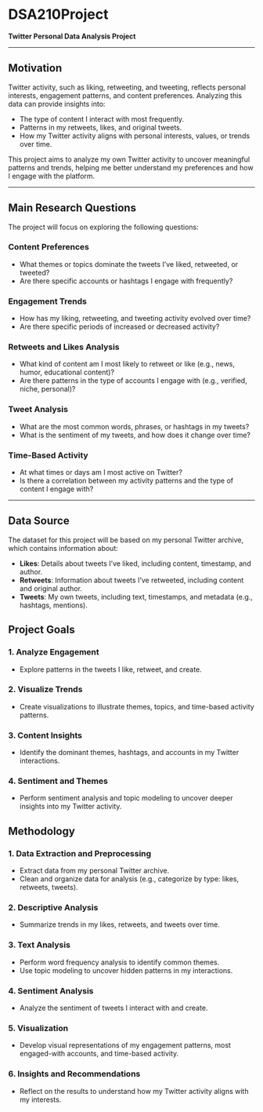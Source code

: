 # DSA210Project  
**Twitter Personal Data Analysis Project**

---

## Motivation  
Twitter activity, such as liking, retweeting, and tweeting, reflects personal interests, engagement patterns, and content preferences. Analyzing this data can provide insights into:  

- The type of content I interact with most frequently.  
- Patterns in my retweets, likes, and original tweets.  
- How my Twitter activity aligns with personal interests, values, or trends over time.  

This project aims to analyze my own Twitter activity to uncover meaningful patterns and trends, helping me better understand my preferences and how I engage with the platform.  

---

## Main Research Questions  
The project will focus on exploring the following questions:  

### Content Preferences  
- What themes or topics dominate the tweets I’ve liked, retweeted, or tweeted?  
- Are there specific accounts or hashtags I engage with frequently?  

### Engagement Trends  
- How has my liking, retweeting, and tweeting activity evolved over time?  
- Are there specific periods of increased or decreased activity?  

### Retweets and Likes Analysis  
- What kind of content am I most likely to retweet or like (e.g., news, humor, educational content)?  
- Are there patterns in the type of accounts I engage with (e.g., verified, niche, personal)?  

### Tweet Analysis  
- What are the most common words, phrases, or hashtags in my tweets?  
- What is the sentiment of my tweets, and how does it change over time?  

### Time-Based Activity  
- At what times or days am I most active on Twitter?  
- Is there a correlation between my activity patterns and the type of content I engage with?  

---

## Data Source  
The dataset for this project will be based on my personal Twitter archive, which contains information about:  

- **Likes**: Details about tweets I’ve liked, including content, timestamp, and author.  
- **Retweets**: Information about tweets I’ve retweeted, including content and original author.  
- **Tweets**: My own tweets, including text, timestamps, and metadata (e.g., hashtags, mentions).  

## Project Goals  

### 1. Analyze Engagement  
- Explore patterns in the tweets I like, retweet, and create.  

### 2. Visualize Trends  
- Create visualizations to illustrate themes, topics, and time-based activity patterns.  

### 3. Content Insights  
- Identify the dominant themes, hashtags, and accounts in my Twitter interactions.  

### 4. Sentiment and Themes  
- Perform sentiment analysis and topic modeling to uncover deeper insights into my Twitter activity.  

## Methodology  

### 1. Data Extraction and Preprocessing  
- Extract data from my personal Twitter archive.  
- Clean and organize data for analysis (e.g., categorize by type: likes, retweets, tweets).  

### 2. Descriptive Analysis  
- Summarize trends in my likes, retweets, and tweets over time.  

### 3. Text Analysis  
- Perform word frequency analysis to identify common themes.  
- Use topic modeling to uncover hidden patterns in my interactions.  

### 4. Sentiment Analysis  
- Analyze the sentiment of tweets I interact with and create.  

### 5. Visualization  
- Develop visual representations of my engagement patterns, most engaged-with accounts, and time-based activity.  

### 6. Insights and Recommendations  
- Reflect on the results to understand how my Twitter activity aligns with my interests.  


